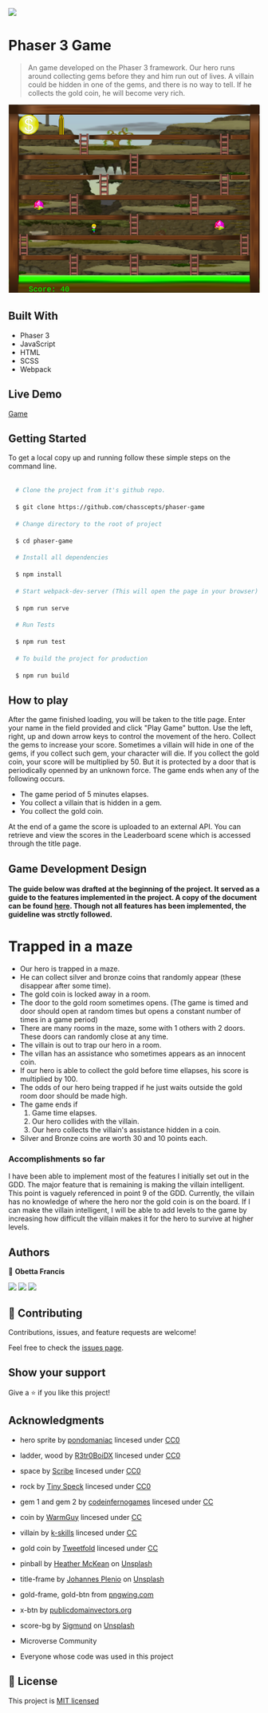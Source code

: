 ![](https://img.shields.io/badge/Microverse-blueviolet)

# Phaser 3 Game

> An game developed on the Phaser 3 framework. Our hero runs around collecting gems before they and him run out of lives. A villain could be hidden in one of the gems, and there is no way to tell. If he collects the gold coin, he will become very rich.

![screenshot](./screenshot.png)

## Built With

- Phaser 3
- JavaScript
- HTML
- SCSS
- Webpack

## Live Demo

[Game](https://friendly-varahamihira-bd76c2.netlify.app/)

## Getting Started

To get a local copy up and running follow these simple steps on the command line.

```bash

  # Clone the project from it's github repo.

  $ git clone https://github.com/chasscepts/phaser-game

  # Change directory to the root of project

  $ cd phaser-game

  # Install all dependencies

  $ npm install

  # Start webpack-dev-server (This will open the page in your browser)

  $ npm run serve

  # Run Tests

  $ npm run test

  # To build the project for production

  $ npm run build

```

## How to play

After the game finished loading, you will be taken to the title page. Enter your name in the field provided and click "Play Game" button.
Use the left, right, up and down arrow keys to control the movement of the hero. Collect the gems to increase your score. Sometimes a villain will hide in one of the gems, if you collect such gem, your character will die. If you collect the gold coin, your score will be multiplied by 50. But it is protected by a door that is periodically openned by an unknown force. The game ends when any of the following occurs.

- The game period of 5 minutes elapses.
- You collect a villain that is hidden in a gem.
- You collect the gold coin.

At the end of a game the score is uploaded to an external API. You can retrieve and view the scores in the Leaderboard scene which is accessed through the title page.

## Game Development Design

#### The guide below was drafted at the beginning of the project. It served as a guide to the features implemented in the project. A copy of the document can be found [here](./GDD.md). Though not all features has been implemented, the guideline was strctly followed.

# Trapped in a maze

- Our hero is trapped in a maze.
- He can collect silver and bronze coins that randomly appear (these disappear after some time).
- The gold coin is locked away in a room.
- The door to the gold room sometimes opens. (The game is timed and door should open at random times but opens a constant number of times in a game period)
- There are many rooms in the maze, some with 1 others with 2 doors. These doors can randomly close at any time.
- The villain is out to trap our hero in a room.
- The villan has an assistance who sometimes appears as an innocent coin.
- If our hero is able to collect the gold before time ellapses, his score is multiplied by 100.
- The odds of our hero being trapped if he just waits outside the gold room door should be made high.
- The game ends if
  1. Game time elapses.
  2. Our hero collides with the villain.
  3. Our hero collects the villain's assistance hidden in a coin.
- Silver and Bronze coins are worth 30 and 10 points each.

### Accomplishments so far

I have been able to implement most of the features I initially set out in the GDD. The major feature that is remaining is making the villain intelligent. This point is vaguely referenced in point 9 of the GDD. Currently, the villain has no knowledge of where the hero nor the gold coin is on the board. If I can make the villain intelligent, I will be able to add levels to the game by increasing how difficult the villain makes it for the hero to survive at higher levels.

## Authors

👤 **Obetta Francis**

[![](https://img.shields.io/badge/GitHub-100000?style=for-the-badge&logo=github&logoColor=white)](https://github.com/chasscepts) [![](https://img.shields.io/badge/Twitter-1DA1F2?style=for-the-badge&logo=twitter&logoColor=white)](https://twitter.com/chasscepts) [![](https://img.shields.io/badge/LinkedIn-0077B5?style=for-the-badge&logo=linkedin&logoColor=white)](https://www.linkedin.com/in/chasscepts/)

## 🤝 Contributing

Contributions, issues, and feature requests are welcome!

Feel free to check the [issues page](https://github.com/chasscepts/phaser-game/issues).

## Show your support

Give a ⭐️ if you like this project!

## Acknowledgments

- hero sprite by [pondomaniac](https://opengameart.org/users/pondomaniac) lincesed under [CC0](https://creativecommons.org/publicdomain/zero/1.0/)

- ladder, wood by [R3tr0BoiDX](https://opengameart.org/users/r3tr0boidx) lincesed under [CC0](https://creativecommons.org/publicdomain/zero/1.0/)

- space by [Scribe](https://opengameart.org/users/r3tr0boidx) lincesed under [CC0](https://creativecommons.org/publicdomain/zero/1.0/)

- rock by [Tiny Speck](http://glitchthegame.com/) lincesed under [CC0](https://creativecommons.org/publicdomain/zero/1.0/)

- gem 1 and gem 2 by [codeinfernogames](https://opengameart.org/users/scribe) lincesed under [CC](https://creativecommons.org/licenses/by/3.0/)

- coin by [WarmGuy](https://opengameart.org/users/warmguy) lincesed under [CC](https://creativecommons.org/licenses/by/3.0/)

- villain by [k-skills](https://opengameart.org/users/k-skills) lincesed under [CC](https://creativecommons.org/licenses/by/3.0/)

- gold coin by [Tweetfold](https://opengameart.org/users/tweetfold) lincesed under [CC](https://creativecommons.org/licenses/by/3.0/)

- pinball by [Heather McKean](https://unsplash.com/@hjmckean?utm_source=unsplash&utm_medium=referral&utm_content=creditCopyText) on [Unsplash](https://unsplash.com/s/photos/3d-game?utm_source=unsplash&utm_medium=referral&utm_content=creditCopyText)

- title-frame by [Johannes Plenio](https://unsplash.com/@jplenio?utm_source=unsplash&utm_medium=referral&utm_content=creditCopyText) on [Unsplash](https://unsplash.com/s/photos/frames?utm_source=unsplash&utm_medium=referral&utm_content=creditCopyText)

- gold-frame, gold-btn from [pngwing.com](https://www.pngwing.com/en/free-png-bmijr/download)

- x-btn by [publicdomainvectors.org](https://publicdomainvectors.org/en/free-clipart/Dark-red-button-in-gray-frame/25778.html)

- score-bg by [Sigmund](https://unsplash.com/@sigmund?utm_source=unsplash&utm_medium=referral&utm_content=creditCopyText) on [Unsplash](https://unsplash.com/?utm_source=unsplash&utm_medium=referral&utm_content=creditCopyText)

- Microverse Community
- Everyone whose code was used in this project

## 📝 License

This project is [MIT licensed](./LICENSE)
